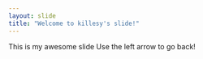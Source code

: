 ```yaml
---
layout: slide
title: "Welcome to killesy's slide!"
---
```

This is my awesome slide
Use the left arrow to go back!
